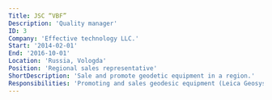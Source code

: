 ```yaml
---
Title: JSC “VBF”
Description: 'Quality manager'
ID: 3
Company: 'Effective technology LLC.'
Start: '2014-02-01'
End: '2016-10-01'
Location: 'Russia, Vologda'
Position: 'Regional sales representative'
ShortDescription: 'Sale and promote geodetic equipment in a region.'
Responsibilities: 'Promoting and sales geodesic equipment (Leica Geosystems and own brand EFT) on the Vologda region.\nMy general responsibilities included:\n- Finding new clients (cold calling), figuring out the needs, plans and capabilities of potential customers. Preparing a technical task and controlling its immutability during the whole deal.\n- Selecting the most suitable equipment to solve client tasks. Making a presentation considering the client’s desires, fears and expectations.\n- Presentation of our solutions for customers. Fulfilling demonstrations of work of our equipment in the field in comparison with our competitors.\n- Item2 following a client: from the first contact to commissioning equipment with after-sales support providing technical consultations.\n- Figuring out the suggestion of improvement and complaints about the equipment of our brand EFT.\n\nI organized two common regional seminars and one specialized for promoting the equipment of our brand and company’s services; I had public speeches for 35-55 persons.\nMy work process was organized by myself independently including prioritizing tasks and my work schedule.\nAll the activities of our competitors and deals from hand-to-hand between our clients were under control.'
---
```

